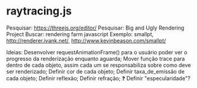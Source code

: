 # raytracing.js

Pesquisar: https://threejs.org/editor/
Pesquisar: Big and Ugly Rendering Project
Buscar: rendering farm javascript
Exemplo: smallpt, http://renderer.ivank.net/, http://www.kevinbeason.com/smallpt/

Ideias:
Desenvolver requestAnimationFrame() para o usuário poder ver o progresso da renderização enquanto aguarda;
Mover função trace para dentro de cada objeto, assim cada um se responsabiliza sobre como deve ser renderizado;
Definir cor de cada objeto;
Definir taxa_de_emissão de cada objeto;
Definir reflexão;
Definir refração;
❓ Definir "especularidade"?